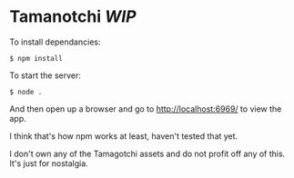 # Tamanotchi *WIP*

To install dependancies:
```
$ npm install
```

To start the server:
```
$ node .
```

And then open up a browser and go to <http://localhost:6969/> to view the app.

I think that's how npm works at least, haven't tested that yet.

I don't own any of the Tamagotchi assets and do not profit off any of this.
It's just for nostalgia.
